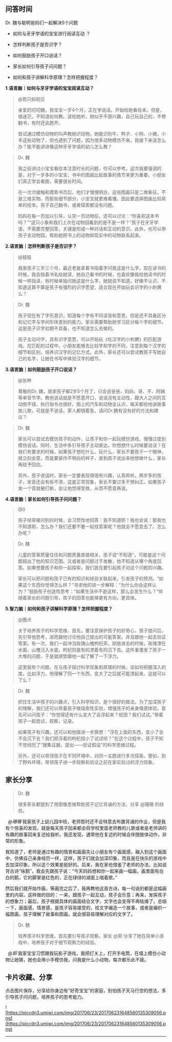 ## 问答时间

Dr. 魏与聪明爸妈们一起解决5个问题

* 如何与牙牙学语的宝宝进行阅读互动 ？

* 怎样判断孩子是否识字？

* 如何鼓励孩子开口说话？ 

* 家长如何引导孩子问问题？

* 如何和孩子讲解科学原理？怎样把握程度？

 **1.语言脑｜如何与牙牙学语的宝宝阅读互动？**

> @若只如初见
> 
> 亲爱的叨叨魏，我宝宝一岁4个月，正在学说话。开始给她看绘本。但是，很迷茫。不知道如何教。读给她听，她似乎不感兴趣，自己玩自己的，不停翻书，有时还会跑开。
> 
> 尝试通过模仿动物的叫声教她识动物，她能识别牛、鸭子、小狗、小猪，小羊这些动物了，但也遇到了问题，因为很多动物模仿不来，我接下来该怎么办？能不能讲讲像这种牙牙学语的幼儿怎么教？

> Dr. 魏
> 
> 我之前讲过小宝宝看绘本注意时长的问题，你可以参考。这次我要强调的是，对于一岁多的小宝宝，书中的图画比起故事的情节来更为重要。小朋友们真正学会看图，需要很长时间。
> 
> 在一次次接触和摸索书页后，他们才慢慢明白，这些图画只是二维象征，不是三维实物。而那些细节部分，小宝宝就更难看懂。因此要选择图画比较简单的绘本。孩子自己翻书，或者探索都没有问题。
> 
> 妈妈在每一页加以引导，认完一页动物后，还可以讨论：“你喜欢这本书吗？”“这只小象和我们上次在动物园看到的是不是一样？”孩子在牙牙学语，不需要完整回答，关键是形成一种对话和互动的意识。此外，也可以带孩子去动物园，帮助她把书上的动物和现实中的动物联系起来。

 **2.语言脑｜怎样判断孩子是否识字？**

> @娃娃
> 
> 我家孩子三岁三个月，最近老是拿着书指着字问我这是什么字。现在读书的时候，我会指着书名给她读，她自己看书的时候，也喜欢像我给她读书的时候一样指读，有时候单独问她这是什么字，她就说不知道，好像不认识，不知道这算不算是孩子有强烈的识字愿望，适合现在开始玩会识字的小刺猬么？

> Dr. 魏
> 
> 孩子现在有了字形意识，知道每个字有不同读音和意思，但是还不具备区分和记忆字与字间形体差别的能力。家长需要帮助她学习区分每个字的细节。这是孩子识字初期不具备，也不知道怎么去做的。
> 
> 孩子主动问字，具有识字意愿，可以开始玩《吃汉字的小刺猬》的匹配游戏。在匹配的过程中，小朋友能够去比较字和字的不同，注意到每个汉字的细节和区别，培养识汉字的记忆方式。此外，家长还可以尝试教孩子写她自己的名字，让她在书写中体验汉字的细节。

 **3.语言脑｜如何鼓励孩子开口说话？**

> @张林
> 
> 尊敬的Dr. 魏，我家孩子都2岁5个月了，只会说爸爸、妈妈、哥、不、阿姨等单音节字。教他说话就是不愿意开口，说话没有主动性，跟大人之间的互动倒不错，执行指令也很好，图上的汽车和动物全认识，每天都给他讲故事放儿歌，可就是不说话，家人都很着急，请问Dr.魏有没有好的方法和建议？

> Dr. 魏
> 
> 家长可以尝试去模仿孩子的动作，让孩子和你一起玩模仿游戏，慢慢过度到模仿说话。同时，生活中多引导孩子主动表达。你想想什么时候要说话？在我们有要求的时候。如果孩子想吃什么，玩什么，家长不要孩子一个眼神，就立刻会意，而是要装作不明白的样子，直到孩子说出来他想做什么，家长再给予回应。
> 
> 另外，孩子说话时，家长一定要表现得很有兴趣，认真聆听。两岁多的孩子，发音还会有些不清，这是正常现象，家长不要过多干预纠正。如果孩子发一个音就被打断，会让他觉得受挫，从而不愿意再说。

 **4.语言脑｜家长如何引导孩子问问题？**

> @0
> 
> 孩子经常被问到的时候，会习惯性地回答：我不知道耶！我也会说：那我也不知道耶，怎么办？我们还要不要一起找答案呢？他就会不愿意去了。怎么办呢？

> Dr. 魏
> 
> 儿童的答案质量往往和问题质量直接相关。孩子说“不知道”，可能是这个问题超出了他的知识范围。又或者是问题过于发散，他不知道从哪个角度回答。如果想要孩子和你一起探索，我们首先要引起孩子对这个问题的兴趣。
> 
> 家长可以把问题和孩子已有的知识和经验关联起来，引发孩子的预测。“如果这个东西你觉得怎么样？”寻求他的进一步解释：“为什么你会这样认为？”鼓励孩子创造性思考：“如果生活中不是这样，那么会发生什么？”伴随着家长的问题引导，孩子的回答也能够更有方向，更具体。

 **5.智力脑｜如何和孩子讲解科学原理？怎样把握程度？**

> @圈点
> 
> 关于培养孩子的科学思维，首先，要注意保护孩子的好奇心，孩子提问后，先引导他思考，进而跟他讨论他自己提出的可能答案，并且跟他一起去验证答案。有一次，我们一起冲泡玫瑰山楂枸杞茶，刚放进去的时候，玫瑰漂在水面，山楂沉入水底，枸杞则是有的漂着有的沉下去。这件事激发了孩子一大堆的问题，于是就顺势跟他一起了解了一下浮力。
> 
> 这里我有个问题，在与孩子探讨科学现象和原理的时候，该如何把握深入的度。比如浮力，他理解了同一个东西，变大了之后就可能漂起来。这就可以了么？

> Dr. 魏
> 
> 抓住生活中孩子的兴趣点，引入科学知识，是个很好的做法。为了加深孩子的理解，我们还可以带着孩子做探索性实验，增强孩子的亲身情感体验。首先可以问孩子：“你觉得还有什么变大了会浮起来？纸团？我们试试。”带着孩子一起尝试，观察，记录。
> 
> 如果孩子有兴趣，还可以和他做进一步猜想：“浮在上面的东西，变小了会不会沉下去？我们把浮着的枸杞捏小了试试呗？”在这个过程中，孩子不知不觉经历了“搜集证据，提出——验证假设”的科学思维过程。
> 
> 另外，还可以带领孩子在不同环境中，对同一主题进行多次探索。譬如，到了野外环境，带领孩子进一步观察和验证之前在家实验过的浮力现象。

## 家长分享

> Dr. 魏
> 
> 很多家长都提到了用图像思维帮助孩子记忆背诵的方法，分享 @珊珊 的经验。

  *@珊珊* 我家孩子上幼儿园中班，老师暂时还不会特意去布置背诵的作业，但是我有个惊喜的发现，就是每天孩子回来都会将学校里面老师教的儿歌或者是老师讲的有趣的故事回来复述给我听。我还发现，通常他在复述的时候会伴随肢体动作，非常的形象。

我知道了，老师是通过有趣的情景和画面先让小朋友有个画面感，融入到这个画面中，仿佛自己亲身经历一样，这样，孩子们就会加深印象，而且是在快乐的游戏中去加深印象，所以这个效果是挺好的。后来，我在家也借鉴了老师的办法，比如说背古诗“咏鹅”，我会先跟孩子说：“今天妈妈想和你一起来画一幅画，画里面有白白的鹅，它的脚掌是红色的，正在绿绿的湖面上唱着歌。”

然后我们就开始作画，等画完之后了，我再教他这首古诗，每一句说的都是这幅画里的内容。这样做的目的：一来，跟孩子一起互动，孩子会乐意；再来，发挥孩子的想象力；最后，孩子根据具体的画面结合文字，文字也会变得不再枯燥了。总结一下，画面感，情景感，是孩子容易接受的，给文字编造一个故事，或者是编织一幅图画，孩子理解了故事和图画，就会很容易理解对应的文字了。

> Dr. 魏
> 
> 培养孩子科学思维，首先要引导孩子观察。家长 @郭 分享了她在简单小游戏中，培养孩子对于细节观察力的经验。

  *@郭* 我家宝宝习惯跟我玩影子游戏，我把灯关上，打开手电筒，在墙上模仿小动物让她猜，她也会用小手模仿我，问我是什么小动物，每次都乐此不疲。

## 卡片收藏、分享

点击图片保存，分享给你身边有“好奇宝宝”的家庭，别怕孩子天马行空的想法，多引导孩子问问题，培养孩子的思考能力。

![https://piccdn3.umiwi.com/img/201706/23/201706231648560135309056.png](https://piccdn3.umiwi.com/img/201706/23/201706231648560135309056.png)

---
